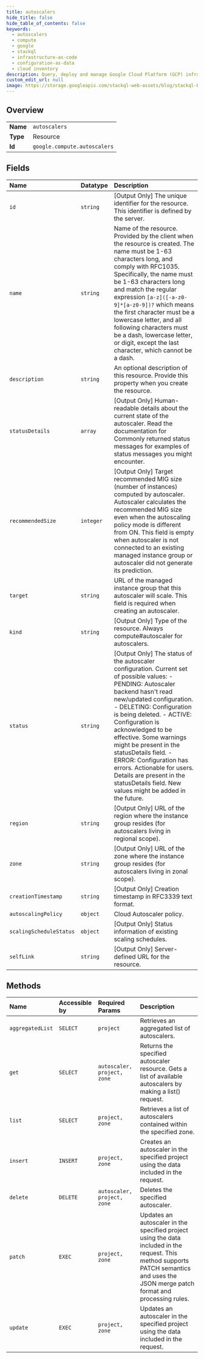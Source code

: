 ```yaml
---
title: autoscalers
hide_title: false
hide_table_of_contents: false
keywords:
  - autoscalers
  - compute
  - google    
  - stackql
  - infrastructure-as-code
  - configuration-as-data
  - cloud inventory
description: Query, deploy and manage Google Cloud Platform (GCP) infrastructure and resources using SQL
custom_edit_url: null
image: https://storage.googleapis.com/stackql-web-assets/blog/stackql-blog-post-featured-image.png
---
```

  
    

## Overview
<table><tbody>
<tr><td><b>Name</b></td><td><code>autoscalers</code></td></tr>
<tr><td><b>Type</b></td><td>Resource</td></tr>
<tr><td><b>Id</b></td><td><code>google.compute.autoscalers</code></td></tr>
</tbody></table>

## Fields
| Name | Datatype | Description |
|:-----|:---------|:------------|
| `id` | `string` | [Output Only] The unique identifier for the resource. This identifier is defined by the server. |
| `name` | `string` | Name of the resource. Provided by the client when the resource is created. The name must be 1-63 characters long, and comply with RFC1035. Specifically, the name must be 1-63 characters long and match the regular expression `[a-z]([-a-z0-9]*[a-z0-9])?` which means the first character must be a lowercase letter, and all following characters must be a dash, lowercase letter, or digit, except the last character, which cannot be a dash. |
| `description` | `string` | An optional description of this resource. Provide this property when you create the resource. |
| `statusDetails` | `array` | [Output Only] Human-readable details about the current state of the autoscaler. Read the documentation for Commonly returned status messages for examples of status messages you might encounter. |
| `recommendedSize` | `integer` | [Output Only] Target recommended MIG size (number of instances) computed by autoscaler. Autoscaler calculates the recommended MIG size even when the autoscaling policy mode is different from ON. This field is empty when autoscaler is not connected to an existing managed instance group or autoscaler did not generate its prediction. |
| `target` | `string` | URL of the managed instance group that this autoscaler will scale. This field is required when creating an autoscaler. |
| `kind` | `string` | [Output Only] Type of the resource. Always compute#autoscaler for autoscalers. |
| `status` | `string` | [Output Only] The status of the autoscaler configuration. Current set of possible values: - PENDING: Autoscaler backend hasn't read new/updated configuration. - DELETING: Configuration is being deleted. - ACTIVE: Configuration is acknowledged to be effective. Some warnings might be present in the statusDetails field. - ERROR: Configuration has errors. Actionable for users. Details are present in the statusDetails field. New values might be added in the future. |
| `region` | `string` | [Output Only] URL of the region where the instance group resides (for autoscalers living in regional scope). |
| `zone` | `string` | [Output Only] URL of the zone where the instance group resides (for autoscalers living in zonal scope). |
| `creationTimestamp` | `string` | [Output Only] Creation timestamp in RFC3339 text format. |
| `autoscalingPolicy` | `object` | Cloud Autoscaler policy. |
| `scalingScheduleStatus` | `object` | [Output Only] Status information of existing scaling schedules. |
| `selfLink` | `string` | [Output Only] Server-defined URL for the resource. |
## Methods
| Name | Accessible by | Required Params | Description |
|:-----|:--------------|:----------------|:------------|
| `aggregatedList` | `SELECT` | `project` | Retrieves an aggregated list of autoscalers. |
| `get` | `SELECT` | `autoscaler, project, zone` | Returns the specified autoscaler resource. Gets a list of available autoscalers by making a list() request. |
| `list` | `SELECT` | `project, zone` | Retrieves a list of autoscalers contained within the specified zone. |
| `insert` | `INSERT` | `project, zone` | Creates an autoscaler in the specified project using the data included in the request. |
| `delete` | `DELETE` | `autoscaler, project, zone` | Deletes the specified autoscaler. |
| `patch` | `EXEC` | `project, zone` | Updates an autoscaler in the specified project using the data included in the request. This method supports PATCH semantics and uses the JSON merge patch format and processing rules. |
| `update` | `EXEC` | `project, zone` | Updates an autoscaler in the specified project using the data included in the request. |

